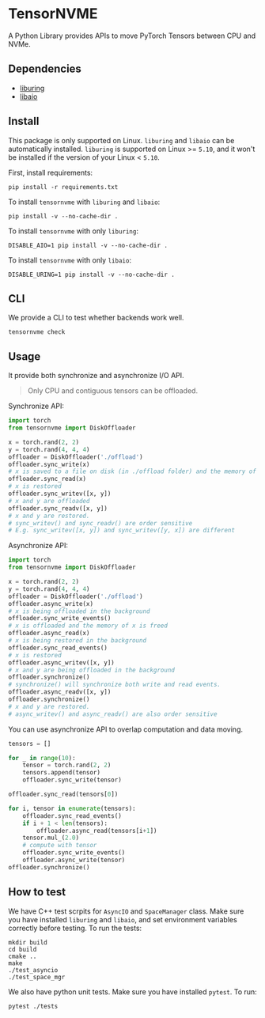 # TensorNVME

A Python Library provides APIs to move PyTorch Tensors between CPU and NVMe.

## Dependencies

- [liburing](https://github.com/axboe/liburing)
- [libaio](https://pagure.io/libaio)

## Install

This package is only supported on Linux. `liburing` and `libaio` can be automatically installed. `liburing` is supported on Linux >= `5.10`, and it won't be installed if the version of your Linux < `5.10`.

First, install requirements:
```shell
pip install -r requirements.txt
```

To install `tensornvme` with `liburing` and `libaio`:
```shell
pip install -v --no-cache-dir .
```

To install `tensornvme` with only `liburing`:
```shell
DISABLE_AIO=1 pip install -v --no-cache-dir .
```

To install `tensornvme` with only `libaio`:
```shell
DISABLE_URING=1 pip install -v --no-cache-dir .
```

## CLI

We provide a CLI to test whether backends work well.
```shell
tensornvme check
```

## Usage

It provide both synchronize and asynchronize I/O API.

> Only CPU and contiguous tensors can be offloaded.

Synchronize API:
```python
import torch
from tensornvme import DiskOffloader

x = torch.rand(2, 2)
y = torch.rand(4, 4, 4)
offloader = DiskOffloader('./offload')
offloader.sync_write(x)
# x is saved to a file on disk (in ./offload folder) and the memory of x is freed
offloader.sync_read(x)
# x is restored
offloader.sync_writev([x, y])
# x and y are offloaded
offloader.sync_readv([x, y])
# x and y are restored.
# sync_writev() and sync_readv() are order sensitive
# E.g. sync_writev([x, y]) and sync_writev([y, x]) are different
```

Asynchronize API:
```python
import torch
from tensornvme import DiskOffloader

x = torch.rand(2, 2)
y = torch.rand(4, 4, 4)
offloader = DiskOffloader('./offload')
offloader.async_write(x)
# x is being offloaded in the background
offloader.sync_write_events()
# x is offloaded and the memory of x is freed
offloader.async_read(x)
# x is being restored in the background
offloader.sync_read_events()
# x is restored
offloader.async_writev([x, y])
# x and y are being offloaded in the background
offloader.synchronize()
# synchronize() will synchronize both write and read events.
offloader.async_readv([x, y])
offloader.synchronize()
# x and y are restored.
# async_writev() and async_readv() are also order sensitive
```

You can use asynchronize API to overlap computation and data moving.
```python
tensors = []

for _ in range(10):
    tensor = torch.rand(2, 2)
    tensors.append(tensor)
    offloader.sync_write(tensor)

offloader.sync_read(tensors[0])

for i, tensor in enumerate(tensors):
    offloader.sync_read_events()
    if i + 1 < len(tensors):
        offloader.async_read(tensors[i+1])
    tensor.mul_(2.0)
    # compute with tensor
    offloader.sync_write_events()
    offloader.async_write(tensor)
offloader.synchronize()
```

## How to test

We have C++ test scrpits for `AsyncIO` and `SpaceManager` class. Make sure you have installed `liburing` and `libaio`, and set environment variables correctly before testing. To run the tests:

```shell
mkdir build
cd build
cmake ..
make
./test_asyncio
./test_space_mgr
```

We also have python unit tests. Make sure you have installed `pytest`. To run:

```shell
pytest ./tests
```

